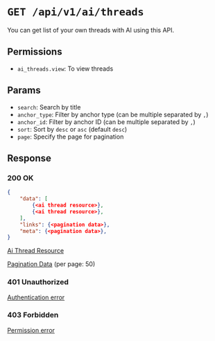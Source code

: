 # `GET /api/v1/ai/threads`
You can get list of your own threads with AI using this API.


## Permissions

- `ai_threads.view`: To view threads

## Params

- `search`: Search by title
- `anchor_type`: Filter by anchor type (can be multiple separated by `,`)
- `anchor_id`: Filter by anchor ID (can be multiple separated by `,`)
- `sort`: Sort by `desc` or `asc` (default `desc`)
- `page`: Specify the page for pagination

## Response

### 200 OK


```json
{
    "data": [
        {<ai thread resource>},
        {<ai thread resource>},
    ],
    "links": {<pagination data>},
    "meta": {<pagination data>},
}
```

[Ai Thread Resource](ai_thread_resource.md)

[Pagination Data](../../_globals/pagination-data.md) (per page: 50)

### 401 Unauthorized
[Authentication error](../../_globals/authentication-errors.md)

### 403 Forbidden
[Permission error](../../_globals/permission-errors.md)

